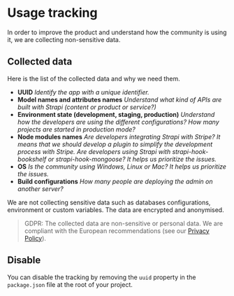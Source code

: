 # Usage tracking

In order to improve the product and understand how the community is using it, we are collecting non-sensitive data.

## Collected data
Here is the list of the collected data and why we need them.

- **UUID**
  *Identify the app with a unique identifier.*
- **Model names and attributes names**
  *Understand what kind of APIs are built with Strapi (content or product or service?)*
- **Environment state (development, staging, production)**
  *Understand how the developers are using the different configurations? How many projects are started in production mode?*
- **Node modules names**
  *Are developers integrating Strapi with Stripe? It means that we should develop a plugin to simplify the development process with Stripe.
  Are developers using Strapi with strapi-hook-bookshelf or strapi-hook-mongoose? It helps us prioritize the issues.*
- **OS**
  *Is the community using Windows, Linux or Mac? It helps us prioritize the issues.*
- **Build configurations**
  *How many people are deploying the admin on another server?*

We are not collecting sensitive data such as databases configurations, environment or custom variables. The data are encrypted and anonymised.

> GDPR: The collected data are non-sensitive or personal data. We are compliant with the European recommendations (see our [Privacy Policy](https://strapi.io/privacy)).

## Disable

You can disable the tracking by removing the `uuid` property in the `package.json` file at the root of your project.
